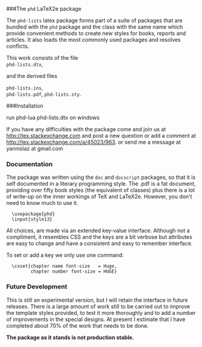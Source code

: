 ###The `phd` LaTeX2e package

The `phd-lists` latex package forms part of a suite of packages
that are bundled with the `phd` package and the class with the 
same name which provide convenient methods to create new styles 
for books, reports and articles. It also loads the most commonly used packages
and resolves conflicts.

This work consists of the file  
   `phd-lists.dtx`,
   
and the derived files   

   `phd-lists.ins`,  
   `phd-lists.pdf`, 
   `phd-lists.sty`.

###Installation

run
          phd-lua  phd-lists.dtx   on windows

If you have any difficulties with the package come and join us at
http://tex.stackexchange.com and post a new question or
add a comment at http://tex.stackexchange.com/a/45023/963.
or send me a message at  yannislaz at gmail.com

### Documentation

The package was written using the `doc` and `docscript` packages,
so that it is self documented in a literary programming style.
The .pdf is a fat document, providing over fifty book styles (the
equivalent of classes) plus there is a lot of write-up on the inner
workings of TeX and LaTeX2e. However, you don't need to know much
to use it.

      \usepackage{phd}
      \input{style13}

All choices, are made via an extended key-value interface.
Although not a compliment, it resembles CSS and the keys are a bit verbose but
attributes are easy to change and have a consistent and easy to remember interface.

To set or add a key we only use one command:

      \cxset{chapter name font-size   = Huge,
             chapter number font-size = HUGE}

### Future Development

This is still an experimental version, but I will retain the
interface in future releases. There is a large amount of
work still to be carried out to improve the template styles
provided, to test it more thoroughly and to add a number of
improvements in the special designs. At present I estimate
that I have completed about 70% of the work that needs
to be done.

__The package as it stands is not production stable.__




